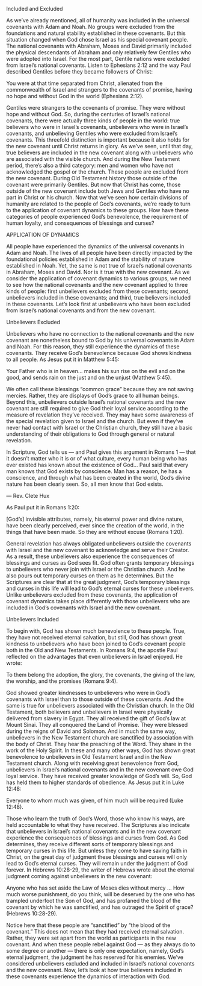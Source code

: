 Included and Excluded

As we’ve already mentioned, all of humanity was included in the universal covenants with Adam and Noah. No groups were excluded from the foundations and natural stability established in these covenants. But this situation changed when God chose Israel as his special covenant people. The national covenants with Abraham, Moses and David primarily included the physical descendants of Abraham and only relatively few Gentiles who were adopted into Israel. For the most part, Gentile nations were excluded from Israel’s national covenants. Listen to Ephesians 2:12 and the way Paul described Gentiles before they became followers of Christ: 

You were at that time separated from Christ, alienated from the commonwealth of Israel and strangers to the covenants of promise, having no hope and without God in the world (Ephesians 2:12).

Gentiles were strangers to the covenants of promise. They were without hope and without God. So, during the centuries of Israel’s national covenants, there were actually three kinds of people in the world: true believers who were in Israel’s covenants, unbelievers who were in Israel’s covenants, and unbelieving Gentiles who were excluded from Israel’s covenants.
This threefold distinction is important because it also holds for the new covenant until Christ returns in glory. As we’ve seen, until that day, true believers are included in the new covenant along with unbelievers who are associated with the visible church. And during the New Testament period, there’s also a third category: men and women who have not acknowledged the gospel or the church. These people are excluded from the new covenant. During Old Testament history those outside of the covenant were primarily Gentiles. But now that Christ has come, those outside of the new covenant include both Jews and Gentiles who have no part in Christ or his church. 
Now that we’ve seen how certain divisions of humanity are related to the people of God’s covenants, we’re ready to turn to the application of covenant dynamics to these groups. How have these categories of people experienced God’s benevolence, the requirement of human loyalty, and consequences of blessings and curses? 


APPLICATION OF DYNAMICS

All people have experienced the dynamics of the universal covenants in Adam and Noah. The lives of all people have been directly impacted by the foundational policies established in Adam and the stability of nature established in Noah. Yet, the same is not true of Israel’s national covenants in Abraham, Moses and David. Nor is it true with the new covenant. 
As we consider the application of covenant dynamics to various groups, we need to see how the national covenants and the new covenant applied to three kinds of people: first unbelievers excluded from these covenants; second, unbelievers included in these covenants; and third, true believers included in these covenants. Let’s look first at unbelievers who have been excluded from Israel’s national covenants and from the new covenant. 


Unbelievers Excluded

Unbelievers who have no connection to the national covenants and the new covenant are nonetheless bound to God by his universal covenants in Adam and Noah. For this reason, they still experience the dynamics of these covenants. They receive God’s benevolence because God shows kindness to all people. As Jesus put it in Matthew 5:45: 

Your Father who is in heaven… makes his sun rise on the evil and on the good, and sends rain on the just and on the unjust (Matthew 5:45).

We often call these blessings “common grace” because they are not saving mercies. Rather, they are displays of God’s grace to all human beings.
 Beyond this, unbelievers outside Israel’s national covenants and the new covenant are still required to give God their loyal service according to the measure of revelation they’ve received. They may have some awareness of the special revelation given to Israel and the church. But even if they’ve never had contact with Israel or the Christian church, they still have a basic understanding of their obligations to God through general or natural revelation. 

In Scripture, God tells us — and Paul gives this argument in Romans 1 — that it doesn’t matter who it is or of what culture, every human being who has ever existed has known about the existence of God… Paul said that every man knows that God exists by conscience. Man has a reason, he has a conscience, and through what has been created in the world, God’s divine nature has been clearly seen. So, all men know that God exists.

— Rev. Clete Hux

As Paul put it in Romans 1:20:

[God’s] invisible attributes, namely, his eternal power and divine nature, have been clearly perceived, ever since the creation of the world, in the things that have been made. So they are without excuse (Romans 1:20).

General revelation has always obligated unbelievers outside the covenants with Israel and the new covenant to acknowledge and serve their Creator. 
As a result, these unbelievers also experience the consequences of blessings and curses as God sees fit. God often grants temporary blessings to unbelievers who never join with Israel or the Christian church. And he also pours out temporary curses on them as he determines. But the Scriptures are clear that at the great judgment, God’s temporary blessings and curses in this life will lead to God’s eternal curses for these unbelievers. 
Unlike unbelievers excluded from these covenants, the application of covenant dynamics takes place differently with those unbelievers who are included in God’s covenants with Israel and the new covenant. 


Unbelievers Included

To begin with, God has shown much benevolence to these people. True, they have not received eternal salvation, but still, God has shown great kindness to unbelievers who have been joined to God’s covenant people both in the Old and New Testaments. In Romans 9:4, the apostle Paul reflected on the advantages that even unbelievers in Israel enjoyed. He wrote: 

To them belong the adoption, the glory, the covenants, the giving of the law, the worship, and the promises (Romans 9:4).

God showed greater kindnesses to unbelievers who were in God’s covenants with Israel than to those outside of these covenants. And the same is true for unbelievers associated with the Christian church. 
In the Old Testament, both believers and unbelievers in Israel were physically delivered from slavery in Egypt. They all received the gift of God’s law at Mount Sinai. They all conquered the Land of Promise. They were blessed during the reigns of David and Solomon. And in much the same way, unbelievers in the New Testament church are sanctified by association with the body of Christ. They hear the preaching of the Word. They share in the work of the Holy Spirit. In these and many other ways, God has shown great benevolence to unbelievers in Old Testament Israel and in the New Testament church. 
Along with receiving great benevolence from God, unbelievers in Israel’s national covenants and in the new covenant owe God loyal service. They have received greater knowledge of God’s will. So, God has held them to higher standards of obedience. As Jesus put it in Luke 12:48:

Everyone to whom much was given, of him much will be required 
(Luke 12:48).

Those who learn the truth of God’s Word, those who know his ways, are held accountable to what they have received. 
The Scriptures also indicate that unbelievers in Israel’s national covenants and in the new covenant experience the consequences of blessings and curses from God. As God determines, they receive different sorts of temporary blessings and temporary curses in this life. But unless they come to have saving faith in Christ, on the great day of judgment these blessings and curses will only lead to God’s eternal curses. They will remain under the judgment of God forever. In Hebrews 10:28-29, the writer of Hebrews wrote about the eternal judgment coming against unbelievers in the new covenant:

Anyone who has set aside the Law of Moses dies without mercy … How much worse punishment, do you think, will be deserved by the one who has trampled underfoot the Son of God, and has profaned the blood of the covenant by which he was sanctified, and has outraged the Spirit of grace? (Hebrews 10:28-29).

Notice here that these people are “sanctified” by “the blood of the covenant.” This does not mean that they had received eternal salvation. Rather, they were set apart from the world as participants in the new covenant. And when these people rebel against God — as they always do to some degree or another — there is only one expectation, namely, God’s eternal judgment, the judgment he has reserved for his enemies. 
We’ve considered unbelievers excluded and included in Israel’s national covenants and the new covenant. Now, let’s look at how true believers included in these covenants experience the dynamics of interaction with God. 
